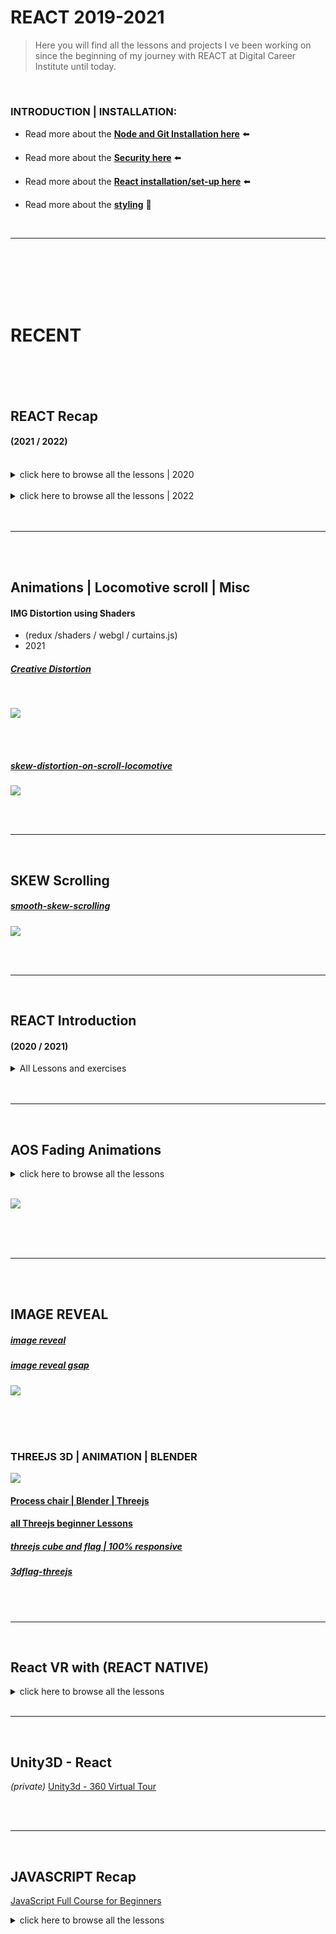 # REACT 2019-2021

> Here you will find all the lessons and projects I ve been working on since the beginning of my journey with REACT at Digital Career Institute until today.

<br>

### INTRODUCTION | INSTALLATION:

- Read more about the [**Node and Git Installation here**](./src/NODE_GIT_INSTALLATION.md) ⬅️

- Read more about the [**Security here**](./src/SECURITY.md) ⬅️

- Read more about the [**React installation/set-up here**](./src/INSTALLATION_REACT.md) ⬅️

- Read more about the [**styling**](./src/STYLING_TOOLS.md) 🌈

<br>
 
<hr>
<br>

<br>

<br>
<br>
<br>

# RECENT

<br>

<br>
<br>

## REACT Recap

#### (2021 / 2022)

<br>

<details>
<summary>  click here to browse all the lessons | 2020 </summary>

<br>

##### [Lessons recap](https://github.com/nadiamariduena/react-recapitulation)

##### [Props beginner](https://github.com/nadiamariduena/react-props-video)

##### [React Router1 ](https://github.com/nadiamariduena/react-router-introduction)

##### [React Router2 + Fetch ](https://github.com/nadiamariduena/react-router2-fetch)

##### [componentWillMount, componentDidMount ](https://github.com/nadiamariduena/component-did-and-will-mount)

##### [All about HOOKS](https://github.com/nadiamariduena/react-hooks-recap)

##### [react-lazyloading-suspense ](https://github.com/nadiamariduena/react-lazyloading-suspense)

 </details>

 <br>

 <details>
<summary>  click here to browse all the lessons | 2022 </summary>

<br>

### 🥭

#### [Quizz ](https://github.com/nadiamariduena/quizz-app)

#### [Birthday Reminder | Exercise](https://github.com/nadiamariduena/birthday-reminder-usestate-exercise)

[<img src="./src/img/useState-exercises1.gif"/>]()

 </details>

 <br>
  <br>

---

   <br>
   <br>

## Animations | Locomotive scroll | Misc

#### IMG Distortion using Shaders

- (redux /shaders / webgl / curtains.js)
- 2021

##### [Creative Distortion](https://github.com/nadiamariduena/creativ-img.distortion2)

<br>

[<img src="./src/img/img_animation_shaders1.gif"/>]()

<br>
<br>

##### [skew-distortion-on-scroll-locomotive](https://github.com/nadiamariduena/skew-distortion-on-scroll-locomotive)

[<img src="./src/img/locomotive_skew2_negative_direction.gif"/>]()

<br>
<br>
<hr>
<br>

## SKEW Scrolling

##### [smooth-skew-scrolling](https://github.com/nadiamariduena/react-smooth-skew-scrolling)

[<img src="./src/img/smooth_scrolling.gif"/>]()

<br>
<br>
<hr>
<br>

## REACT Introduction

#### (2020 / 2021)

<details>
<summary>All Lessons and exercises</summary>

<br>

[react 1](https://github.com/nadiamariduena/react-1)

[react 2](https://github.com/nadiamariduena/react-3day/tree/master/src)

[react 3](https://github.com/nadiamariduena/todo-react4)

<br>

### Exercises | projects

[to-do](https://github.com/nadiamariduena/todo-react)
[fake instagram](https://github.com/nadiamariduena/portfolio-insta)
[List / too many tries](https://github.com/nadiamariduena/react-list-dynamicnavbar)
[API News](https://github.com/nadiamariduena/react-news-api)

<br>

##### [Shop](https://github.com/nadiamariduena/fluxushome-shop)

##### [ANIMATED Menu by Wrong Akram "exercise" ](https://github.com/nadiamariduena/-anim-menu-react1)

##### [Firegram by Ninja "exercise"](https://github.com/nadiamariduena/Firegram)

##### [React & Redux Shopping Cart "exercise" ](https://github.com/nadiamariduena/first-redux-shopping-cart)

##### [FLUXUS shop](https://github.com/nadiamariduena/fluxushome-shop)

<br>

##### SCHOOL GROUP PROJECT

##### [ROSETTA Styles](https://github.com/nadiamariduena/myrosetta)

<br>

### Mapping data

<br>

[Json map images 1](https://github.com/nadiamariduena/react-json-version1)

[Json map images 2](https://github.com/nadiamariduena/react-json-version2)

[shop | props | search filter](https://nadiamariduena.github.io/react-router-intro-dci/)

[simple router set up](https://github.com/nadiamariduena/react-router-simple-layout)

[react-list-dynamicnavbar](https://github.com/nadiamariduena/react-list-dynamicnavbar)

<br>

#### Hamburger

##### [hamburger test1 responsive](https://github.com/nadiamariduena/react-responsive1)

##### [Hamburger cross closing | responsive](https://github.com/nadiamariduena/react-responsive1)

##### [Hamburger Styled Component (private)](https://github.com/nadiamariduena/react-resp-hamburger-styledcomponent2)

###### [Hamburger Styled Component 2 (public)](https://github.com/nadiamariduena/react-resp-hamburger-styledcomponents)

##### [responsive stretch](https://github.com/nadiamariduena/react-responsive-2)

<br>

#### z-index

##### [z-index helpful option (private)](https://github.com/nadiamariduena/nadiamariduena-portfolio)

#### Modal

##### [react Modal](https://nadiamariduena.github.io/react-modal1/)

 </details>

<br>
<br>
<hr>
<br>

## AOS Fading Animations

<details>
<summary> click here to browse all the lessons</summary>

<br>

##### AOS | INTERSECTION OBSERVER

##### [animated-portfolio-with-aos](https://github.com/nadiamariduena/animated-portfolio-with-aos)

##### [animation-effects-onpage-scroll AOS](https://github.com/nadiamariduena/animation-effects-onpage-scroll)

##### [Navigation-hide-show-onscroll](https://github.com/nadiamariduena/react-hide-show-onscroll)

##### [Fade animation | Intersection Observer](https://github.com/nadiamariduena/animated-portfolio-with-intersection-observer)

<br>
 </details>

 <br>

[<img src="./src/img/AOS-test1.gif"/>]()

<br>

<br>
<br>
<hr>
<br>
<br>

## IMAGE REVEAL

##### [image reveal](https://github.com/nadiamariduena/react-imgreveal-mini-portfolio1)

##### [image reveal gsap](https://github.com/nadiamariduena/react-img-reveal1-gsap)

[<img src="./src/img/scroll_reveal.gif"/>]()

<br>
<br>

<br>

### THREEJS 3D | ANIMATION | BLENDER

[<img src="./src/img/CHAIR_blender-3d-threejs.gif"/>](https://preview-volkanuve.vercel.app/furniture)

#### [Process chair | Blender | Threejs ](https://github.com/nadiamariduena/3d-configurator-beginner1)

#### [all Threejs beginner Lessons](https://github.com/nadiamariduena/three-js)

##### [threejs cube and flag | 100% responsive](https://github.com/nadiamariduena/three-js/tree/master/three_responsive_scenes)

##### [3dflag-threejs](https://github.com/nadiamariduena/3dflag-threejs-react)

<br>

<br>
<hr>
<br>

## React VR with (REACT NATIVE)

<details>
<summary> click here to browse all the lessons</summary>

<br>

[React 360 _Hello_ Virtual Reality (introduction)](https://github.com/nadiamariduena/react-vr-intro1)

[ReactVR intro 2 (images) | VERCEL video install ](https://github.com/nadiamariduena/react-vr-intro2-images)

[ReactVR intro 3 (video)](https://github.com/nadiamariduena/react-vr-intro3-video)

[ReactVR intro 4 (importing 3D models)](https://github.com/nadiamariduena/react-vr-intro4-3dModels)

 </details>

<br>
<hr>
<br>

## Unity3D - React

_(private)_
[Unity3d - 360 Virtual Tour](https://github.com/nadiamariduena/unity3d-virtual-tour1)

<br>
<br>

---

<br>

## JAVASCRIPT Recap

[JavaScript Full Course for Beginners](https://github.com/nadiamariduena/js-lessons-2021/tree/master/js-beginner2021)

<details>
<summary> click here to browse all the lessons</summary>

<br>

Strings

Numbers

Math Methods

Code Challenge

If Statements

Switch Statements

Ternary Operators

User Input

Your First Game

Loops

Functions

Scope - var, let, const

Arrays

Refactor the Game with Arrays

Objects

Classes

JSON

Handling Errors

Document Object Model (DOM)

Event Listeners

Web Storage API

Modules

Higher Order Functions

Promises / Fetch / Async & Await

 </details>
